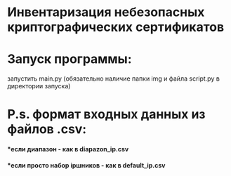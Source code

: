 # Инвентаризация небезопасных криптографических сертификатов

# Запуск программы:
запустить main.py (обязательно наличие папки img и файла script.py в директории запуска)
# P.s. формат входных данных из файлов .csv:
<h4 align="left">*если диапазон - как в diapazon_ip.csv<h4>
*если просто набор ipшников - как в default_ip.csv
